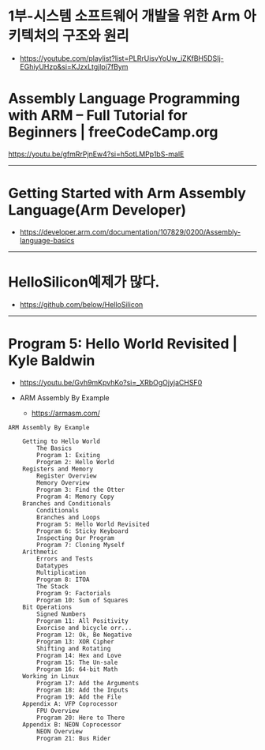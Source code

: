 # 1부-시스템 소프트웨어 개발을 위한 Arm 아키텍처의 구조와 원리

- https://youtube.com/playlist?list=PLRrUisvYoUw_iZKfBH5DSIj-EGhiyUHzp&si=KJzxLtgjlpj7fBym

# Assembly Language Programming with ARM – Full Tutorial for Beginners | freeCodeCamp.org

https://youtu.be/gfmRrPjnEw4?si=h5otLMPp1bS-malE

<hr>

# Getting Started with Arm Assembly Language(Arm Developer)

- https://developer.arm.com/documentation/107829/0200/Assembly-language-basics

<hr>

# HelloSilicon예제가 많다.
- https://github.com/below/HelloSilicon

<hr>

# Program 5: Hello World Revisited | Kyle Baldwin
- https://youtu.be/Gvh9mKpvhKo?si=_XRbOgOjyjaCHSF0

- ARM Assembly By Example
  - https://armasm.com/
```
ARM Assembly By Example

    Getting to Hello World
        The Basics
        Program 1: Exiting
        Program 2: Hello World
    Registers and Memory
        Register Overview
        Memory Overview
        Program 3: Find the Otter
        Program 4: Memory Copy
    Branches and Conditionals
        Conditionals
        Branches and Loops
        Program 5: Hello World Revisited
        Program 6: Sticky Keyboard
        Inspecting Our Program
        Program 7: Cloning Myself
    Arithmetic
        Errors and Tests
        Datatypes
        Multiplication
        Program 8: ITOA
        The Stack
        Program 9: Factorials
        Program 10: Sum of Squares
    Bit Operations
        Signed Numbers
        Program 11: All Positivity
        Exorcise and bicycle orr...
        Program 12: Ok, Be Negative
        Program 13: XOR Cipher
        Shifting and Rotating
        Program 14: Hex and Love
        Program 15: The Un-sale
        Program 16: 64-bit Math
    Working in Linux
        Program 17: Add the Arguments
        Program 18: Add the Inputs
        Program 19: Add the File
    Appendix A: VFP Coprocessor
        FPU Overview
        Program 20: Here to There
    Appendix B: NEON Coprocessor
        NEON Overview
        Program 21: Bus Rider
```

